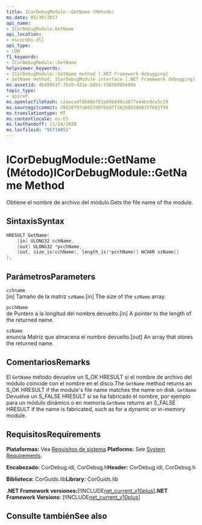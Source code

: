 ```yaml
---
title: ICorDebugModule::GetName (Método)
ms.date: 03/30/2017
api_name:
- ICorDebugModule.GetName
api_location:
- mscordbi.dll
api_type:
- COM
f1_keywords:
- ICorDebugModule::GetName
helpviewer_keywords:
- ICorDebugModule::GetName method [.NET Framework debugging]
- GetName method, ICorDebugModule interface [.NET Framework debugging]
ms.assetid: db499637-7ba9-421e-b8b1-35856995e80b
topic_type:
- apiref
ms.openlocfilehash: c2aecadf8688e763a69bd40ca877e44bc0ce5c29
ms.sourcegitcommit: d8020797a6657d0fbbdff362b80300815f682f94
ms.translationtype: MT
ms.contentlocale: es-ES
ms.lasthandoff: 11/24/2020
ms.locfileid: "95710051"
---
```

# <a name="icordebugmodulegetname-method"></a><span data-ttu-id="d3977-102">ICorDebugModule::GetName (Método)</span><span class="sxs-lookup"><span data-stu-id="d3977-102">ICorDebugModule::GetName Method</span></span>

<span data-ttu-id="d3977-103">Obtiene el nombre de archivo del módulo.</span><span class="sxs-lookup"><span data-stu-id="d3977-103">Gets the file name of the module.</span></span>  
  
## <a name="syntax"></a><span data-ttu-id="d3977-104">Sintaxis</span><span class="sxs-lookup"><span data-stu-id="d3977-104">Syntax</span></span>  
  
```cpp
HRESULT GetName(  
    [in] ULONG32 cchName,  
    [out] ULONG32 *pcchName,  
    [out, size_is(cchName), length_is(*pcchName)] WCHAR szName[]  
);  
```  
  
## <a name="parameters"></a><span data-ttu-id="d3977-105">Parámetros</span><span class="sxs-lookup"><span data-stu-id="d3977-105">Parameters</span></span>  

 `cchname`  
 <span data-ttu-id="d3977-106">[in] Tamaño de la matriz `szName`.</span><span class="sxs-lookup"><span data-stu-id="d3977-106">[in] The size of the `szName` array.</span></span>  
  
 `pcchName`  
 <span data-ttu-id="d3977-107">de Puntero a la longitud del nombre devuelto.</span><span class="sxs-lookup"><span data-stu-id="d3977-107">[in] A pointer to the length of the returned name.</span></span>  
  
 `szName`  
 <span data-ttu-id="d3977-108">enuncia Matriz que almacena el nombre devuelto.</span><span class="sxs-lookup"><span data-stu-id="d3977-108">[out] An array that stores the returned name.</span></span>  
  
## <a name="remarks"></a><span data-ttu-id="d3977-109">Comentarios</span><span class="sxs-lookup"><span data-stu-id="d3977-109">Remarks</span></span>  

 <span data-ttu-id="d3977-110">El `GetName` método devuelve un S_OK HRESULT si el nombre de archivo del módulo coincide con el nombre en el disco.</span><span class="sxs-lookup"><span data-stu-id="d3977-110">The `GetName` method returns an S_OK HRESULT if the module's file name matches the name on disk.</span></span> <span data-ttu-id="d3977-111">`GetName` Devuelve un S_FALSE HRESULT si se ha fabricado el nombre, por ejemplo para un módulo dinámico o en memoria.</span><span class="sxs-lookup"><span data-stu-id="d3977-111">`GetName` returns an S_FALSE HRESULT if the name is fabricated, such as for a dynamic or in-memory module.</span></span>  
  
## <a name="requirements"></a><span data-ttu-id="d3977-112">Requisitos</span><span class="sxs-lookup"><span data-stu-id="d3977-112">Requirements</span></span>  

 <span data-ttu-id="d3977-113">**Plataformas:** Vea [Requisitos de sistema](../../get-started/system-requirements.md).</span><span class="sxs-lookup"><span data-stu-id="d3977-113">**Platforms:** See [System Requirements](../../get-started/system-requirements.md).</span></span>  
  
 <span data-ttu-id="d3977-114">**Encabezado:** CorDebug.idl, CorDebug.h</span><span class="sxs-lookup"><span data-stu-id="d3977-114">**Header:** CorDebug.idl, CorDebug.h</span></span>  
  
 <span data-ttu-id="d3977-115">**Biblioteca:** CorGuids.lib</span><span class="sxs-lookup"><span data-stu-id="d3977-115">**Library:** CorGuids.lib</span></span>  
  
 <span data-ttu-id="d3977-116">**.NET Framework versiones:**[!INCLUDE[net_current_v10plus](../../../../includes/net-current-v10plus-md.md)]</span><span class="sxs-lookup"><span data-stu-id="d3977-116">**.NET Framework Versions:** [!INCLUDE[net_current_v10plus](../../../../includes/net-current-v10plus-md.md)]</span></span>  
  
## <a name="see-also"></a><span data-ttu-id="d3977-117">Consulte también</span><span class="sxs-lookup"><span data-stu-id="d3977-117">See also</span></span>
